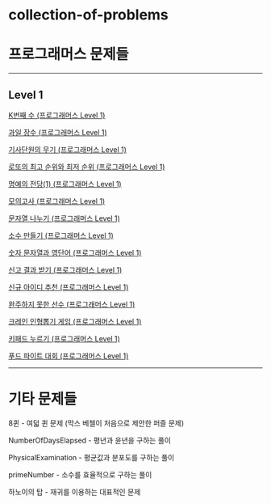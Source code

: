 # collection-of-problems

# 프로그래머스 문제들
---
## Level 1

[K번째 수 (프로그래머스 Level 1)](https://github.com/LeeJoongWon/collection-of-problems/tree/master/K%EB%B2%88%EC%A7%B8%EC%88%98)

[과일 장수 (프로그래머스 Level 1)](https://github.com/LeeJoongWon/collection-of-problems/tree/master/%EA%B3%BC%EC%9D%BC%20%EC%9E%A5%EC%88%98)

[기사단원의 무기 (프로그래머스 Level 1)](https://github.com/LeeJoongWon/collection-of-problems/tree/master/%EA%B8%B0%EC%82%AC%EB%8B%A8%EC%9B%90%EC%9D%98%20%EB%AC%B4%EA%B8%B0)

[로또의 최고 순위와 최저 순위 (프로그래머스 Level 1)](https://github.com/LeeJoongWon/collection-of-problems/tree/master/%EB%A1%9C%EB%98%90%EC%9D%98%20%EC%B5%9C%EA%B3%A0%20%EC%88%9C%EC%9C%84%EC%99%80%20%EC%B5%9C%EC%A0%80%20%EC%88%9C%EC%9C%84)

[명예의 전당(1) (프로그래머스 Level 1)](https://github.com/LeeJoongWon/collection-of-problems/tree/master/%EB%AA%85%EC%98%88%EC%9D%98%20%EC%A0%84%EB%8B%B9(1))

[모의고사 (프로그래머스 Level 1)](https://programmers.co.kr/learn/courses/30/lessons/42840)

[문자열 나누기 (프로그래머스 Level 1)](https://school.programmers.co.kr/learn/courses/30/lessons/140108?language=javascript)

[소수 만들기 (프로그래머스 Level 1)](https://programmers.co.kr/learn/courses/30/lessons/12977)

[숫자 문자열과 영단어 (프로그래머스 Level 1)](https://programmers.co.kr/learn/courses/30/lessons/81301)

[신고 결과 받기 (프로그래머스 Level 1)](https://programmers.co.kr/learn/courses/30/lessons/92334)

[신규 아이디 추천 (프로그래머스 Level 1)](https://programmers.co.kr/learn/courses/30/lessons/72410)

[완주하지 못한 선수 (프로그래머스 Level 1)](https://programmers.co.kr/learn/courses/30/lessons/42576)

[크레인 인형뽑기 게임 (프로그래머스 Level 1)](https://programmers.co.kr/learn/courses/30/lessons/64061#)

[키패드 누르기 (프로그래머스 Level 1)](https://programmers.co.kr/learn/courses/30/lessons/67256)

[푸드 파이트 대회 (프로그래머스 Level 1)](https://school.programmers.co.kr/learn/courses/30/lessons/134240)

---

# 기타 문제들

8퀸 - 여덟 퀸 문제 (막스 베첼이 처음으로 제안한 퍼즐 문제)

NumberOfDaysElapsed - 평년과 윤년을 구하는 풀이

PhysicalExamination - 평균값과 분포도를 구하는 풀이

primeNumber - 소수를 효율적으로 구하는 풀이

하노이의 탑 - 재귀를 이용하는 대표적인 문제




